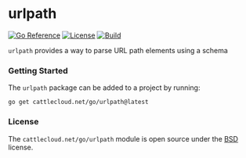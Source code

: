 # urlpath

[![Go Reference](https://pkg.go.dev/badge/cattlecloud.net/go/urlpath.svg)](https://pkg.go.dev/cattlecloud.net/go/urlpath)
[![License](https://img.shields.io/github/license/cattlecloud/urlpath?color=7C00D8&style=flat-square&label=License)](https://github.com/cattlecloud/urlpath/blob/main/LICENSE)
[![Build](https://img.shields.io/github/actions/workflow/status/cattlecloud/urlpath/ci.yaml?style=flat-square&color=0FAA07&label=Tests)](https://github.com/cattlecloud/urlpath/actions/workflows/ci.yaml)

`urlpath` provides a way to parse URL path elements using a schema

### Getting Started

The `urlpath` package can be added to a project by running:

```shell
go get cattlecloud.net/go/urlpath@latest
```

### License

The `cattlecloud.net/go/urlpath` module is open source under the [BSD](LICENSE) license.
